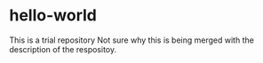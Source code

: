 # hello-world
This is a trial repository
Not sure why this is being merged with the description of the respositoy.

